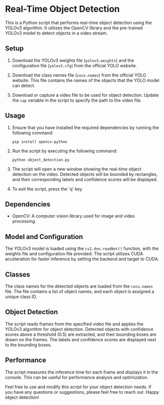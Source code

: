 # Real-Time Object Detection

This is a Python script that performs real-time object detection using the YOLOv3 algorithm. It utilizes the OpenCV library and the pre-trained YOLOv3 model to detect objects in a video stream.

## Setup

1. Download the YOLOv3 weights file (`yolov3.weights`) and the configuration file (`yolov3.cfg`) from the official YOLO website.

2. Download the class names file (`coco.names`) from the official YOLO website. This file contains the names of the objects that the YOLO model can detect.

3. Download or capture a video file to be used for object detection. Update the `cap` variable in the script to specify the path to the video file.

## Usage

1. Ensure that you have installed the required dependencies by running the following command:

   ```
   pip install opencv-python
   ```

2. Run the script by executing the following command:

   ```
   python object_detection.py
   ```

3. The script will open a new window showing the real-time object detection on the video. Detected objects will be bounded by rectangles, and their corresponding labels and confidence scores will be displayed.

4. To exit the script, press the 'q' key.

## Dependencies

- OpenCV: A computer vision library used for image and video processing.

## Model and Configuration

The YOLOv3 model is loaded using the `cv2.dnn.readNet()` function, with the weights file and configuration file provided. The script utilizes CUDA acceleration for faster inference by setting the backend and target to CUDA.

## Classes

The class names for the detected objects are loaded from the `coco.names` file. The file contains a list of object names, and each object is assigned a unique class ID.

## Object Detection

The script reads frames from the specified video file and applies the YOLOv3 algorithm for object detection. Detected objects with confidence scores above a threshold (0.5) are extracted, and their bounding boxes are drawn on the frames. The labels and confidence scores are displayed next to the bounding boxes.

## Performance

The script measures the inference time for each frame and displays it in the console. This can be useful for performance analysis and optimization.

Feel free to use and modify this script for your object detection needs. If you have any questions or suggestions, please feel free to reach out. Happy object detection!
